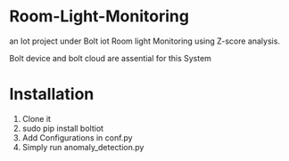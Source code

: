 # Room-Light-Monitoring
an Iot project under Bolt iot
Room light Monitoring using Z-score analysis.

Bolt device and bolt cloud are assential for this System

# Installation
1. Clone it
2. sudo pip install boltiot
3. Add Configurations in conf.py
4. Simply run anomaly_detection.py
